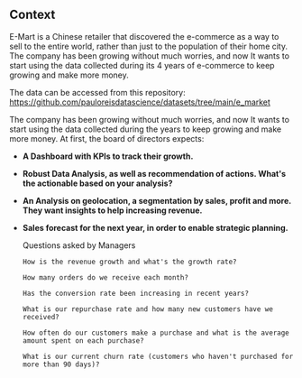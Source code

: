## Context

E-Mart is a Chinese retailer that discovered the e-commerce as a way to sell to the entire world, rather than just to the population of their home city. The company has been growing without much worries, and now It wants to start using the data collected during its 4 years of e-commerce to keep growing and make more money.

The data can be accessed from this repository: https://github.com/pauloreisdatascience/datasets/tree/main/e_market


The company has been growing without much worries, and now It wants to start using the data collected during the years to keep growing and make more money.
At first, the board of directors expects:

- **A Dashboard with KPIs to track their growth.**

- **Robust Data Analysis, as well as recommendation of actions. What's the actionable based on your analysis?**

- **An Analysis on geolocation, a segmentation by sales, profit and more. They want insights to help increasing revenue.** 

- **Sales forecast for the next year, in order to enable strategic planning.**


    Questions asked by Managers

      How is the revenue growth and what's the growth rate?

      How many orders do we receive each month?

      Has the conversion rate been increasing in recent years?

      What is our repurchase rate and how many new customers have we received?

      How often do our customers make a purchase and what is the average amount spent on each purchase?

      What is our current churn rate (customers who haven't purchased for more than 90 days)?